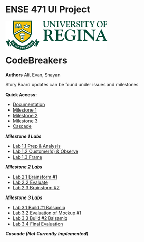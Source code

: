 # ENSE 471 UI Project
<p>
  <img align="left" src="./Documentation_&_Labs/Images/uofr_logo.jpg" alt="U of R logo" height="90px"/>
</p>

<br/><br/><br/><br/>

# CodeBreakers
**Authors** Ali, Evan, Shayan
<br/>

Story Board updates can be found under issues and milestones
<br/>

**Quick Access:**
* [Documentation](./Documentation_&_Labs/)
* [Milestone 1](./Milestone%201)
* [Milestone 2](./Milestone%202)
* [Milestone 3](./Milestone%203)
* [Cascade](./Cascade/)

___Milestone 1 Labs___
* [Lab 1.1 Prep & Analysis](./Documentation_&_Labs/Milestone%201%20Labs/Lab%201.1%20Prep%20&%20Analysis)
* [Lab 1.2 Customer(s) & Observe](./Documentation_&_Labs/Milestone%201%20Labs/Lab%201.2%20Target%20Customer(s)%20&%20Observe)
* [Lab 1.3 Frame](./Documentation_&_Labs/Milestone%201%20Labs/Lab%201.3%20Frame)

___Milestone 2 Labs___
* [Lab 2.1 Brainstorm #1](./Documentation_&_Labs/Milestone%202%20Labs/Lab%202.1%20Brainstorm_1)
* [Lab 2.2 Evaluate](./Documentation_&_Labs/Milestone%202%20Labs/Lab%202.2%20Evaluate)
* [Lab 2.3 Brainstorm #2](./Documentation_&_Labs/Milestone%202%20Labs/Lab%202.3%20Brainstorm_2)

___Milestone 3 Labs___
* [Lab 3.1 Build #1 Balsamiq](./Documentation_&_Labs/Milestone%203%20Labs/Lab%203.1%20Build_1%20Mockups)
* [Lab 3.2 Evaluation of Mockup #1](./Documentation_&_Labs/Milestone%203%20Labs/Lab%203.2%20Evaluation%20of%20Mockup)
* [Lab 3.3 Build #2 Balsamiq](./Documentation_&_Labs/Milestone%203%20Labs/Lab%203.3%20Build_2%20Mockup)
* [Lab 3.4 Final Evaluation](./Documentation_&_Labs/Milestone%203%20Labs/Lab%203.4%20Final%20Evaluation)

___Cascade (Not Currently Implemented)___

